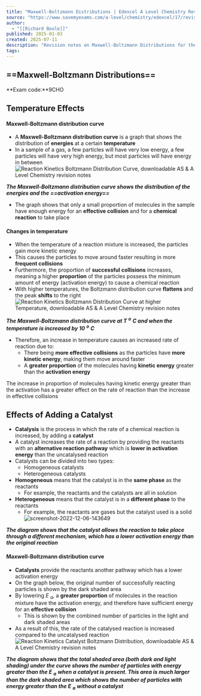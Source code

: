 ```yaml
---
title: "Maxwell-Boltzmann Distributions | Edexcel A Level Chemistry Revision Notes 2015"
source: "https://www.savemyexams.com/a-level/chemistry/edexcel/17/revision-notes/1-physical-chemistry/1-9-kinetics-i/1-9-3-maxwell-boltzmann-distributions/"
author:
  - "[[Richard Boole]]"
published: 2025-01-03
created: 2025-07-11
description: "Revision notes on Maxwell-Boltzmann Distributions for the Edexcel A Level Chemistry syllabus, written by the Chemistry experts at Save My Exams."
tags:
---
```

## ==Maxwell-Boltzmann Distributions==

**Exam code:**9CHO

## Temperature Effects

#### Maxwell-Boltzmann distribution curve

- A **Maxwell-Boltzmann distribution curve** is a graph that shows the distribution of **energies** at a certain **temperature**
- In a sample of a gas, a few particles will have very low energy, a few particles will have very high energy, but most particles will have energy in between
![Reaction Kinetics Boltzmann Distribution Curve, downloadable AS & A Level Chemistry revision notes](https://cdn.savemyexams.com/cdn-cgi/image/f=auto,width=3840/https://cdn.savemyexams.com/uploads/2020/11/1.8-Reaction-Kinetics-Boltzmann-Distribution-Curve.png)

***The Maxwell-Boltzmann distribution curve shows the distribution of the energies and the ==activation energy==***

- The graph shows that only a small proportion of molecules in the sample have enough energy for an **effective collision** and for a **chemical reaction** to take place

#### Changes in temperature

- When the temperature of a reaction mixture is increased, the particles gain more kinetic energy
- This causes the particles to move around faster resulting in more **frequent collisions**
- Furthermore, the proportion of **successful collisions** increases, meaning a higher **proportion** of the particles possess the minimum amount of energy (activation energy) to cause a chemical reaction
- With higher temperatures, the Boltzmann distribution curve **flattens** and the peak **shifts** to the right
![Reaction Kinetics Boltzmann Distribution Curve at higher Temperature, downloadable AS & A Level Chemistry revision notes](https://cdn.savemyexams.com/cdn-cgi/image/f=auto,width=3840/https://cdn.savemyexams.com/uploads/2020/11/1.8-Reaction-Kinetics-Boltzmann-Distribution-Curve-at-higher-Temperature.png)

***The Maxwell-Boltzmann distribution curve at T*** <sup><i><b>o</b></i></sup> ***C and when the temperature is increased by 10*** <sup><i><b>o</b></i></sup> ***C***

- Therefore, an increase in temperature causes an increased rate of reaction due to:
	- There being **more effective collisions** as the particles have **more kinetic energy**, making them move around faster
	- A **greater proportion** of the molecules having **kinetic energy** greater than the **activation energy**

The increase in proportion of molecules having kinetic energy greater than the activation has a greater effect on the rate of reaction than the increase in effective collisions

## Effects of Adding a Catalyst

- **Catalysis** is the process in which the rate of a chemical reaction is increased, by adding a **catalyst**
- A catalyst increases the rate of a reaction by providing the reactants with an **alternative reaction pathway** which is **lower in activation energy** than the uncatalysed reaction
- Catalysts can be divided into two types:
	- Homogeneous catalysts
	- Heterogeneous catalysts
- **Homogeneous** means that the catalyst is in the **same phase** as the reactants
	- For example, the reactants and the catalysts are all in solution
- **Heterogeneous** means that the catalyst is in a **different phase** to the reactants
	- For example, the reactants are gases but the catalyst used is a solid
![screenshot-2022-12-06-143649](https://cdn.savemyexams.com/cdn-cgi/image/f=auto,width=3840/https://cdn.savemyexams.com/uploads/2022/12/screenshot-2022-12-06-143649.png)

***The diagram shows that the catalyst allows the reaction to take place through a different mechanism, which has a lower activation energy than the original reaction***

#### Maxwell-Boltzmann distribution curve

- **Catalysts** provide the reactants another pathway which has a lower activation energy
- On the graph below, the original number of successfully reacting particles is shown by the dark shaded area
- By lowering *E* <sub><i>a</i></sub>*,* a **greater proportion** of molecules in the reaction mixture have the activation energy, and therefore have sufficient energy for an **effective collision**
	- This is shown by the combined number of particles in the light and dark shaded areas
- As a result of this, the rate of the catalysed reaction is increased compared to the uncatalysed reaction
![Reaction Kinetics Catalyst Boltzmann Distribution, downloadable AS & A Level Chemistry revision notes](https://cdn.savemyexams.com/cdn-cgi/image/f=auto,width=3840/https://cdn.savemyexams.com/uploads/2020/11/1.8-Reaction-Kinetics-Catalyst-Boltzmann-Distribution.png)

***The diagram shows that the total shaded area (both dark and light shading) under the curve shows the number of particles with energy greater than the E*** <sub><i><b>a</b></i></sub> ***when a catalyst is present. This area is much larger than the dark shaded area which shows the number of particles with energy greater than the E*** <sub><i><b>a</b></i></sub> ***without a catalyst***